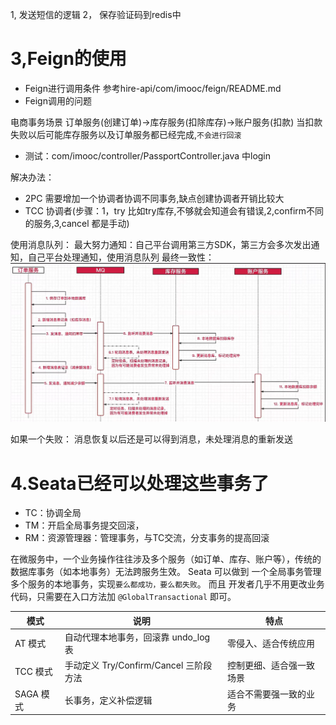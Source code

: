 1, 发送短信的逻辑
2， 保存验证码到redis中



# 3,Feign的使用
- Feign进行调用条件 参考hire-api/com/imooc/feign/README.md
- Feign调用的问题

电商事务场景
订单服务(创建订单)->库存服务(扣除库存)->账户服务(扣款)
当扣款失败以后可能库存服务以及订单服务都已经完成,`不会进行回滚`

- 测试：com/imooc/controller/PassportController.java 中login


解决办法：
- 2PC 需要增加一个协调者协调不同事务,缺点创建协调者开销比较大
- TCC 协调者(步骤：1，try 比如try库存,不够就会知道会有错误,2,confirm不同的服务,3,cancel 都是手动)

使用消息队列：
最大努力通知：自己平台调用第三方SDK，第三方会多次发出通知，自己平台处理通知，使用消息队列
最终一致性：
![img.png](img.png)

如果一个失败：
消息恢复以后还是可以得到消息，未处理消息的重新发送

# 4.Seata已经可以处理这些事务了

- TC：协调全局
- TM：开启全局事务提交回滚，
- RM：资源管理器：管理事务，与TC交流，分支事务的提高回滚

在微服务中，一个业务操作往往涉及多个服务（如订单、库存、账户等），传统的数据库事务（如本地事务）无法跨服务生效。
Seata 可以做到 一个全局事务管理多个服务的本地事务，实现`要么都成功，要么都失败`。
而且 开发者几乎不用更改业务代码，只需要在入口方法加 `@GlobalTransactional` 即可。

| 模式      | 说明                            | 特点           |
| ------- | ----------------------------- | ------------ |
| AT 模式   | 自动代理本地事务，回滚靠 undo\_log 表      | 零侵入、适合传统应用   |
| TCC 模式  | 手动定义 Try/Confirm/Cancel 三阶段方法 | 控制更细、适合强一致场景 |
| SAGA 模式 | 长事务，定义补偿逻辑                    | 适合不需要强一致的业务  |





